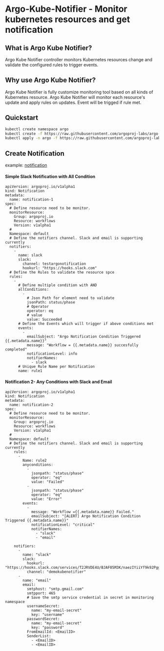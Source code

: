 
# Argo-Kube-Notifier - Monitor kubernetes resources and get notification
## What is Argo Kube Notifier?
Argo Kube Notifier controller monitors Kubernetes resources change and validate the configured rules to trigger events.  

## Why use Argo Kube Notifier?
Argo Kube Notifier is fully customize monitoring tool based on all kinds of Kubernetes resource. 
Argo Kube Notifier will monitor each resource's update and apply rules on updates. Event will be trigged if rule met.
 
 


## Quickstart
```bash
kubectl create namespace argo
kubectl create -f https://raw.githubusercontent.com/argoproj-labs/argo-kube-notifier/master/config/crds/argoproj_v1alpha1_notification.yaml
kubectl apply -n argo -f https://raw.githubusercontent.com/argoproj-labs/argo-kube-notifier/master/config/manager/manager.yaml
```

## Create Notification

example: [notification](https://raw.githubusercontent.com/sarabala1979/argo-kube-notifier/master/example/notification_deployment.yaml)

#### Simple Slack Notification with All Condition
```
apiVersion: argoproj.io/v1alpha1
kind: Notification
metadata:
  name: notification-1
spec:
  # Define resource need to be monitor.
  monitorResource:
    Group: argoproj.io
    Resource: workflows
    Version: v1alpha1
  #
  Namespace: default
  # Define the notifiers channel. Slack and email is supporting currently
  notifiers:
    -
      name: slack
      slack:
        channel: testargonotification
        hookurl: "https://hooks.slack.com"
  # Define the Rules to validate the resource spce
  rules:
    -
      # Define multiple condition with AND
      allConditions:
        -
          # Json Path for element need to validate
          jsonPath: status/phase
          # Operator
          operator: eq
          # value
          value: Succeeded
      # Define the Events which will trigger if above conditions met
      events:
        -
          emailSubject: "Argo Notification Condition Triggered {{.metadata.name}}"
          message: "Workflow = {{.metadata.name}} succesfully completed"
          notificationLevel: info
          notifierNames:
            - slack
      # Unique Rule Name per Notification
      name: rule1
```
#### Notification 2- Any Conditions with Slack and Email
```$xslt
apiVersion: argoproj.io/v1alpha1
kind: Notification
metadata:
  name: notification-2
spec:
  # Define resource need to be monitor.
  monitorResource:
    Group: argoproj.io
    Resource: workflows
    Version: v1alpha1
  #
  Namespace: default
  # Define the notifiers channel. Slack and email is supporting currently
    rules:
      -
        Name: rule2
        anyconditions:
          -
            jsonpath: "status/phase"
            operator: "eq"
            value: "Failed"
          -
            jsonpath: "status/phase"
            operator: "eq"
            value: "Error"
        events:
          -
            message: "Workflow ={{.metadata.name}} Failed."
            emailSubject: "[ALERT] Argo Notification Condition Triggered {{.metadata.name}}"
            notificationLevel: "critical"
            notifierNames:
              - "slack"
              - "email"

    notifiers:
      -
        name: "slack"
        slack:
          hookurl: "https://hooks.slack.com/services/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"
          channel: "demokubenotifier"
      -
        name: "email"
        email:
          smtphost: "smtp.gmail.com"
          smtpport: 465
          # Save the smtp service credential in secret in monitoring namespace
          usernameSecret:
            name: "my-email-secret"
            key: "username"
          passwordSecret:
            name: "my-email-secret"
            key: "password"
          FromEmailId: <EmailID>
          SenderList:
            - <EmailID>
            - <EmailID>
```